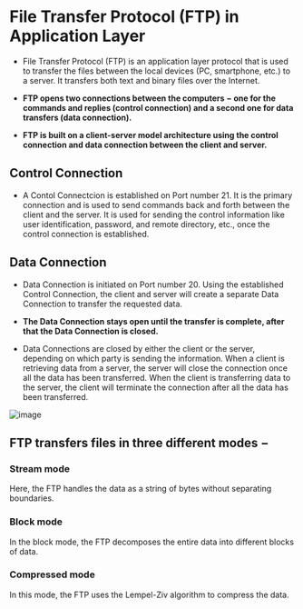# File Transfer Protocol (FTP) in Application Layer

* File Transfer Protocol (FTP) is an application layer protocol that is used to transfer the files between the local devices (PC, smartphone, etc.) to a server. It transfers both text and binary files over the Internet.

* **FTP opens two connections between the computers − one for the commands and replies (control connection) and a second one for data transfers (data connection).**
* **FTP is built on a client-server model architecture using the control connection and data connection between the client and server.**

## Control Connection

* A Contol Connectcion is established on Port number 21. It is the primary connection and is used to send commands back and forth between the client and the server. It is used for sending the control information like user identification, password, and remote directory, etc., once the control connection is established.

## Data Connection

* Data Connection is initiated on Port number 20. Using the established Control Connection, the client and server will create a separate Data Connection to transfer the requested data.

* **The Data Connection stays open until the transfer is complete, after that the Data Connection is closed.**

* Data Connections are closed by either the client or the server, depending on which party is sending the information. When a client is retrieving data from a server, the server will close the connection once all the data has been transferred. When the client is transferring data to the server, the client will terminate the connection after all the data has been transferred.

![image](https://user-images.githubusercontent.com/104230071/192086779-ad97f1ed-e0bd-4320-8987-03b9b3f1907e.png)

## FTP transfers files in three different modes −

### Stream mode 
Here, the FTP handles the data as a string of bytes without separating boundaries.
### Block mode 
In the block mode, the FTP decomposes the entire data into different blocks of data.
### Compressed mode 
In this mode, the FTP uses the Lempel-Ziv algorithm to compress the data.
